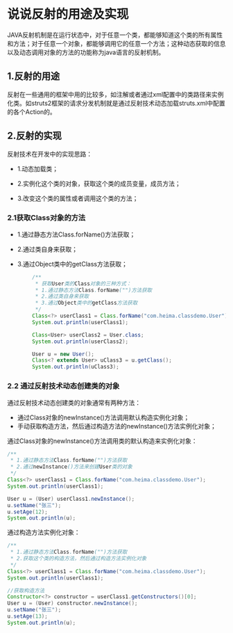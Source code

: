 # 说说反射的用途及实现

JAVA反射机制是在运行状态中，对于任意一个类，都能够知道这个类的所有属性和方法；对于任意一个对象，都能够调用它的任意一个方法；这种动态获取的信息以及动态调用对象的方法的功能称为java语言的反射机制。

## 1.反射的用途

反射在一些通用的框架中用的比较多，如注解或者通过xml配置中的类路径来实例化类。如struts2框架的请求分发机制就是通过反射技术动态加载struts.xml中配置的各个Action的。

## 2.反射的实现

反射技术在开发中的实现思路：

* 1.动态加载类；

* 2.实例化这个类的对象，获取这个类的成员变量，成员方法；

* 3.改变这个类的属性或者调用这个类的方法；

### 2.1获取Class对象的方法

* 1.通过静态方法Class.forName\(\)方法获取；

* 2.通过类自身来获取；

* 3.通过Object类中的getClass方法获取；

```java
        /**
         * 获取User类的Class对象的三种方式：
         * 1.通过静态方法Class.forName("")方法获取
         * 2.通过类自身来获取
         * 3.通过Object类中的getClass方法获取
         */
        Class<?> userClass1 = Class.forName("com.heima.classdemo.User");
        System.out.println(userClass1);

        Class<User> userClass2 = User.class;
        System.out.println(userClass2);

        User u = new User();
        Class<? extends User> uClass3 = u.getClass();
        System.out.println(uClass3);
```

### 2.2 通过反射技术动态创建类的对象

通过反射技术动态创建类的对象通常有两种方法：

* 通过Class对象的newInstance\(\)方法调用默认构造实例化对象；
* 手动获取构造方法，然后通过构造方法的newInstance\(\)方法实例化对象；

通过Class对象的newInstance\(\)方法调用类的默认构造来实例化对象：

```java
/**
 * 1.通过静态方法Class.forName("")方法获取
 * 2.通过newInstance()方法来创建User类的对象
 */
Class<?> userClass1 = Class.forName("com.heima.classdemo.User");
System.out.println(userClass1);

User u = (User) userClass1.newInstance();
u.setName("张三");
u.setAge(12);
System.out.println(u);
```

通过构造方法实例化对象：

```java
/**
 * 1.通过静态方法Class.forName("")方法获取
 * 2.获取这个类的构造方法，然后通过构造方法实例化对象
 */
Class<?> userClass1 = Class.forName("com.heima.classdemo.User");
System.out.println(userClass1);

//获取构造方法
Constructor<?> constructor = userClass1.getConstructors()[0];
User u = (User) constructor.newInstance();
u.setName("张三");
u.setAge(13);
System.out.println(u);
```



